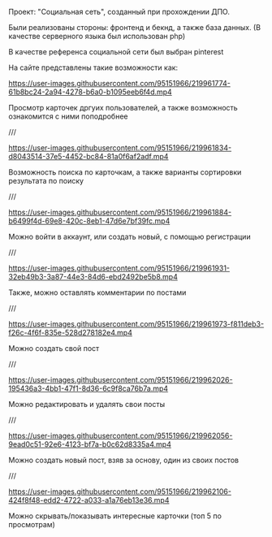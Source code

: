 Проект: "Социальная сеть", созданный при прохождении ДПО.

Были реализованы стороны: фронтенд и бекнд, а также база данных. (В качестве серверного языка был использован php)

В качестве референса социальной сети был выбран pinterest

На сайте представлены такие возможности как:
  
https://user-images.githubusercontent.com/95151966/219961774-61b8bc24-2a94-4278-b6a0-b1095eeb6f4d.mp4

Просмотр карточек дргуих пользователей, а также возможность ознакомится с ними поподробнее

///

https://user-images.githubusercontent.com/95151966/219961834-d8043514-37e5-4452-bc84-81a0f6af2adf.mp4

Возможность поиска по карточкам, а также варианты сортировки результата по поиску

///

https://user-images.githubusercontent.com/95151966/219961884-b6499f4d-69e8-420c-8eb1-47d6e7bf39fc.mp4

Можно войти в аккаунт, или создать новый, с помощью регистрации

///

https://user-images.githubusercontent.com/95151966/219961931-32eb49b3-3a87-44e3-84d6-ebd2492be5b8.mp4

Также, можно оставлять комментарии по постами

///
  
https://user-images.githubusercontent.com/95151966/219961973-f811deb3-f26c-4f6f-835e-528d278182e4.mp4

Можно создать свой пост

///

https://user-images.githubusercontent.com/95151966/219962026-195436a3-4bb1-47f1-8d36-6c9f8ca76b7a.mp4

Можно редактировать и удалять свои посты

///

https://user-images.githubusercontent.com/95151966/219962056-9ead0c51-92e6-4123-bf7a-b0c62d8335a4.mp4

Можно создать новый пост, взяв за основу, один из своих постов

///

https://user-images.githubusercontent.com/95151966/219962106-424f8f48-edd2-4722-a033-a1a76eb13e36.mp4

Можно скрывать/показывать интересные карточки (топ 5 по просмотрам)
